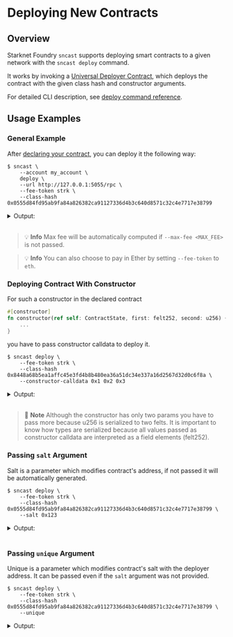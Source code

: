 # Deploying New Contracts

## Overview

Starknet Foundry `sncast` supports deploying smart contracts to a given network with the `sncast deploy` command.

It works by invoking a [Universal Deployer Contract](https://docs.openzeppelin.com/contracts-cairo/0.19.0/udc), which deploys the contract with the given class hash and constructor arguments.

For detailed CLI description, see [deploy command reference](../appendix/sncast/deploy.md).

## Usage Examples

### General Example

After [declaring your contract](./declare.md), you can deploy it the following way:

<!-- { "contract_name": "HelloSncast" } -->
```shell
$ sncast \
    --account my_account \
    deploy \
    --url http://127.0.0.1:5055/rpc \
	--fee-token strk \
    --class-hash 0x0555d84fd95ab9fa84a826382ca91127336d4b3c640d8571c32c4e7717e38799
```

<details>
<summary>Output:</summary>

```shell
command: deploy
contract_address: [..]
transaction_hash: [..]

To see deployment details, visit:
contract: https://sepolia.starkscan.co/contract/[..]
transaction: https://sepolia.starkscan.co/tx/[..]
```
</details>
<br>

> 💡 **Info**
> Max fee will be automatically computed if `--max-fee <MAX_FEE>` is not passed.

> 💡 **Info**
> You can also choose to pay in Ether by setting `--fee-token` to `eth`.

### Deploying Contract With Constructor

For such a constructor in the declared contract

```rust    
#[constructor]
fn constructor(ref self: ContractState, first: felt252, second: u256) {
    ...
}
```

you have to pass constructor calldata to deploy it.

<!-- { "contract_name": "ConstructorContract" } -->
```shell
$ sncast deploy \
    --fee-token strk \
    --class-hash 0x8448a68b5ea1affc45e3fd4b8b480ea36a51dc34e337a16d2567d32d0c6f8a \
    --constructor-calldata 0x1 0x2 0x3
```

<details>
<summary>Output:</summary>

```shell
command: deploy
contract_address: [..]
transaction_hash: [..]

To see deployment details, visit:
contract: https://sepolia.starkscan.co/contract/[..]
transaction: https://sepolia.starkscan.co/tx/[..]
```
</details>
<br>

> 📝 **Note**
> Although the constructor has only two params you have to pass more because u256 is serialized to two felts.
> It is important to know how types are serialized because all values passed as constructor calldata are
> interpreted as a field elements (felt252).

### Passing `salt` Argument

Salt is a parameter which modifies contract's address, if not passed it will be automatically generated.

<!-- { "contract_name": "HelloSncast" } -->
```shell
$ sncast deploy \
    --fee-token strk \
    --class-hash 0x0555d84fd95ab9fa84a826382ca91127336d4b3c640d8571c32c4e7717e38799 \
    --salt 0x123
```

<details>
<summary>Output:</summary>

```shell
command: deploy
contract_address: [..]
transaction_hash: [..]

To see deployment details, visit:
contract: https://sepolia.starkscan.co/contract/[..]
transaction: https://sepolia.starkscan.co/tx/[..]
```
</details>
<br>

### Passing `unique` Argument

Unique is a parameter which modifies contract's salt with the deployer address.
It can be passed even if the `salt` argument was not provided.

<!-- { "contract_name": "HelloSncast" } -->
```shell
$ sncast deploy \
    --fee-token strk \
    --class-hash 0x0555d84fd95ab9fa84a826382ca91127336d4b3c640d8571c32c4e7717e38799 \
    --unique
```

<details>
<summary>Output:</summary>
    
```shell
command: deploy
contract_address: [..]
transaction_hash: [..]

Details:
contract: https://sepolia.starkscan.co/contract/[..]
transaction: https://sepolia.starkscan.co/tx/[..]
```
</details>
